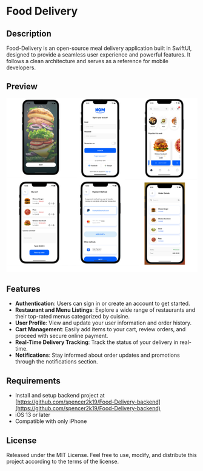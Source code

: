 # Food Delivery

## Description

Food-Delivery is an open-source meal delivery application built in SwiftUI, designed to provide a seamless user experience and powerful features. It follows a clean architecture and serves as a reference for mobile developers.

## Preview

![Frame 1 (2).jpg](Frame_1_(2).jpg)

## **Features**

- **Authentication**: Users can sign in or create an account to get started.
- **Restaurant and Menu Listings**: Explore a wide range of restaurants and their top-rated menus categorized by cuisine.
- **User Profile**: View and update your user information and order history.
- **Cart Management**: Easily add items to your cart, review orders, and proceed with secure online payment.
- **Real-Time Delivery Tracking**: Track the status of your delivery in real-time.
- **Notifications**: Stay informed about order updates and promotions through the notifications section.

## Requirements

- Install and setup backend project at [https://github.com/spencer2k19/Food-Delivery-backend](https://github.com/spencer2k19/Food-Delivery-backend)
- iOS 13 or later
- Compatible with only iPhone

## License

Released under the MIT License. Feel free to use, modify, and distribute this project according to the terms of the license.